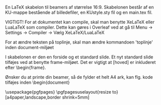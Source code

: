 En LaTeX skabelon til beamers af størrelse 16:9. Skabelonen består af en KU-mappe bestående af billedefiler, en KUstyle.sty fil og en main.tex fil.

VIGTIGT! For at dokumentet kan compile, skal man benytte XeLaTeX eller LuaLaTeX som compiler. Dette kan gøres i Overleaf ved at gå til Menu -> Settings -> Compiler -> Vælg XeLaTeX/LuaLaTeX

For at ændre teksten på toplinje, skal man ændre kommandoen 'toplinje' inden document-miljøet

I skabelonen er den en forside og et standard slide. Et nyt standard slide tilføjes ved at benytte frame-miljøet. Det er vigtigt at [hoved] er inkluderet efter \begin{frame}.

Ønsker du at printe din beamer, så de fylder et helt A4 ark, kan flg. kode tilføjes inden \begin{document}

\usepackage{pgfpages}
\pgfpagesuselayout{resize to}[a4paper,landscape,border shrink=5mm]
